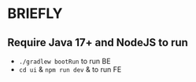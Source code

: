 # BRIEFLY   

## Require Java 17+ and NodeJS to run

- ```./gradlew bootRun``` to run BE
- ```cd ui``` & ```npm run dev``` &  to run FE

